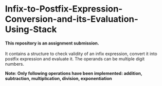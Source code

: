 # Infix-to-Postfix-Expression-Conversion-and-its-Evaluation-Using-Stack
#### This repository is an assignment submission.
It contains a structure to check validity of an infix expression, convert it into postfix expression and evaluate it. The operands can be multiple digit numbers.

**Note: Only following operations have been implemented: addition, subtraction, multiplication, division, exponentiation**
